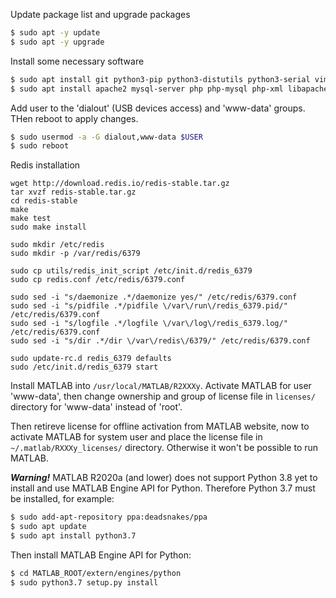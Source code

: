 Update package list and upgrade packages

```bash
$ sudo apt -y update
$ sudo apt -y upgrade
```

Install some necessary software

```bash
$ sudo apt install git python3-pip python3-distutils python3-serial vim curl software-properties-common tcl
$ sudo apt install apache2 mysql-server php php-mysql php-xml libapache2-mod-php npm nodejs
```

Add user to the 'dialout' (USB devices access) and 'www-data' groups. THen reboot to apply changes.
```bash
$ sudo usermod -a -G dialout,www-data $USER
$ sudo reboot
```

Redis installation
```
wget http://download.redis.io/redis-stable.tar.gz
tar xvzf redis-stable.tar.gz
cd redis-stable
make
make test
sudo make install

sudo mkdir /etc/redis
sudo mkdir -p /var/redis/6379

sudo cp utils/redis_init_script /etc/init.d/redis_6379
sudo cp redis.conf /etc/redis/6379.conf

sudo sed -i "s/daemonize .*/daemonize yes/" /etc/redis/6379.conf
sudo sed -i "s/pidfile .*/pidfile \/var\/run\/redis_6379.pid/" /etc/redis/6379.conf
sudo sed -i "s/logfile .*/logfile \/var\/log\/redis_6379.log/" /etc/redis/6379.conf
sudo sed -i "s/dir .*/dir \/var\/redis\/6379/" /etc/redis/6379.conf

sudo update-rc.d redis_6379 defaults
sudo /etc/init.d/redis_6379 start
```

Install MATLAB into `/usr/local/MATLAB/R2XXXy`. Activate MATLAB for user 'www-data', then change ownership and group of license file in `licenses/` directory for 'www-data' instead of 'root'.

Then retireve license for offline activation from MATLAB website, now to activate MATLAB for system user and place the license file in `~/.matlab/RXXXy_licenses/` directory. Otherwise it won't be possible to run MATLAB.

***Warning!*** MATLAB R2020a (and lower) does not support Python 3.8 yet to install and use MATLAB Engine API for Python. Therefore Python 3.7 must be installed, for example:

```bash
$ sudo add-apt-repository ppa:deadsnakes/ppa
$ sudo apt update
$ sudo apt install python3.7
```
Then install MATLAB Engine API for Python:

```bash
$ cd MATLAB_ROOT/extern/engines/python
$ sudo python3.7 setup.py install
```
